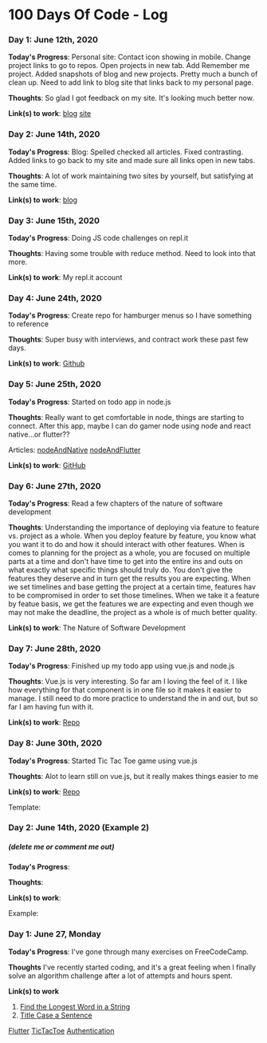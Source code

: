 # 100 Days Of Code - Log

### Day 1: June 12th, 2020

**Today's Progress**: Personal site: Contact icon showing in mobile. Change project links to go to repos. Open projects in new tab. Add Remember me project. Added snapshots of blog and new projects. Pretty much a bunch of clean up. Need to add link to blog site that links back to my personal page.

**Thoughts**: So glad I got feedback on my site. It's looking much better now.

**Link(s) to work**:
[blog](https://my-experience.netlify.app)
[site](https://tia-rose.dev/#)

### Day 2: June 14th, 2020

**Today's Progress**: Blog: Spelled checked all articles. Fixed contrasting. Added links to go back to my site and made sure all links open in new tabs.

**Thoughts**: A lot of work maintaining two sites by yourself, but satisfying at the same time.

**Link(s) to work**:
[blog](https://my-experience.netlify.app)

### Day 3: June 15th, 2020 

**Today's Progress**: Doing JS code challenges on repl.it

**Thoughts**: Having some trouble with reduce method. Need to look into that more.

**Link(s) to work**: My repl.it account

### Day 4: June 24th, 2020 

**Today's Progress**: Create repo for hamburger menus so I have something to reference

**Thoughts**: Super busy with interviews, and contract work these past few days.

**Link(s) to work**: [Github](https://github.com/TRose2014/hamburger-menus)


### Day 5: June 25th, 2020 

**Today's Progress**: Started on todo app in node.js

**Thoughts**: Really want to get comfortable in node, things are starting to connect. After this app, maybe I can do gamer node using node and react native...or flutter??

Articles:
[nodeAndNative](https://medium.com/coderinred/creating-a-react-native-app-with-node-js-backend-part-1-8fe79ac0f893)
[nodeAndFlutter](https://medium.com/@suragch/minimal-client-server-example-for-flutter-and-node-js-3e1b376f1093)

**Link(s) to work**: [GitHub](https://github.com/TRose2014/todo-app-node-vue)


### Day 6: June 27th, 2020

**Today's Progress**: Read a few chapters of the nature of software development

**Thoughts**: Understanding the importance of deploying via feature to feature vs. project as a whole. When you deploy feature by feature, you know what you want it to do and how it should interact with other features. When is comes to planning for the project as a whole, you are focused on multiple parts at a time and don't have time to get into the entire ins and outs on what exactly what specific things should truly do. You don't give the features they deserve and in turn get the results you are expecting. When we set timelines and base getting the project at a certain time, features hav to be compromised in order to set those timelines. When we take it a feature by featue basis, we get the features we are expecting and even though we may not make the deadline, the project as a whole is of much better quality.

**Link(s) to work**: The Nature of Software Development


### Day 7: June 28th, 2020

**Today's Progress**: Finished up my todo app using vue.js and node.js

**Thoughts**: Vue.js is very interesting. So far am I loving the feel of it. I like how everything for that component is in one file so it makes it easier to manage. I still need to do more practice to understand the in and out, but so far I am having fun with it.

**Link(s) to work**:
[Repo](https://github.com/TRose2014/todo-app-node-vue)


### Day 8: June 30th, 2020

**Today's Progress**: Started Tic Tac Toe game using vue.js

**Thoughts**: Alot to learn still on vue.js, but it really makes things easier to me

**Link(s) to work**: [Repo](https://github.com/TRose2014/tictactoe-vue)

Template:

### Day 2: June 14th, 2020 (Example 2)
##### (delete me or comment me out)

**Today's Progress**:

**Thoughts**:

**Link(s) to work**:

Example:

### Day 1: June 27, Monday

**Today's Progress**: I've gone through many exercises on FreeCodeCamp.

**Thoughts** I've recently started coding, and it's a great feeling when I finally solve an algorithm challenge after a lot of attempts and hours spent.

**Link(s) to work**
1. [Find the Longest Word in a String](https://www.freecodecamp.com/challenges/find-the-longest-word-in-a-string)
2. [Title Case a Sentence](https://www.freecodecamp.com/challenges/title-case-a-sentence)


[Flutter](https://blog.codeminer42.com/build-your-first-app-with-flutter-getting-data-from-api-c9fb4c2a6812/)
[TicTacToe](https://levelup.gitconnected.com/building-tic-tac-toe-in-vue-js-57a23822313d)
[Authentication](https://scotch.io/tutorials/build-and-understand-a-simple-nodejs-website-with-user-authentication)